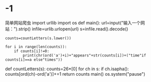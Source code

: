 # -1
简单网站爬虫
import urllib
import os
def main():
    url=input("输入一个网站：").strip()
    infile=urlib.urlopen(url)
    s=infile.read().decode()

    counts=countLetters(s.lower())

    for i in range(len(counts)):
        if counts[i]!=0:
            print(chr(ord('a')+i)+"appears"+str(counts[i])+("time"if counts[i]==a else"times"))
def countLetters(s):
    counts=26*[0]
    for ch in s:
         if ch.isapha():
             counts[ord(ch)-ord('a')]+=1
    return counts
main()
os.system("pause")

            
